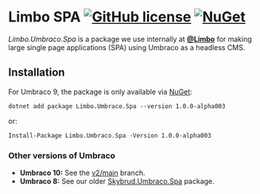 # Limbo SPA [![GitHub license](https://img.shields.io/badge/license-MIT-blue.svg)](LICENSE.md) [![NuGet](https://img.shields.io/nuget/v/Limbo.Umbraco.Spa.svg)](https://www.nuget.org/packages/Skybrud.Essentials)

*Limbo.Umbraco.Spa* is a package we use internally at [**@Limbo**](https://github.com/limbo-works) for making large single page applications (SPA) using Umbraco as a headless CMS.

## Installation

For Umbraco 9, the package is only available via [NuGet](https://www.nuget.org/packages/Limbo.Umbraco.Spa/1.0.0-alpha003):

```
dotnet add package Limbo.Umbraco.Spa --version 1.0.0-alpha003
```

or:

```
Install-Package Limbo.Umbraco.Spa -Version 1.0.0-alpha003
```

### Other versions of Umbraco

- **Umbraco 10:** See the [v2/main](https://github.com/limbo-works/Limbo.Umbraco.Spa/tree/v2/main) branch.
- **Umbraco 8:** See our older [Skybrud.Umbraco.Spa](https://github.com/skybrud/Skybrud.Umbraco.Spa) package.
